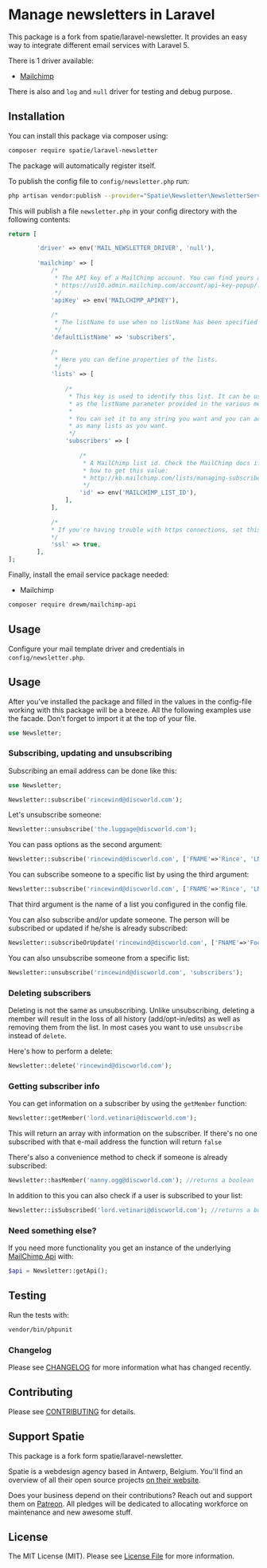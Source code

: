 # Manage newsletters in Laravel

This package is a fork from spatie/laravel-newsletter. It provides an easy way to integrate different email services with Laravel 5.

There is 1 driver available:

  - [Mailchimp](https://developer.mailchimp.com/documentation/mailchimp/)
  
There is also and `log` and `null` driver for testing and debug purpose.

## Installation

You can install this package via composer using:

```bash
composer require spatie/laravel-newsletter
```

The package will automatically register itself.

To publish the config file to `config/newsletter.php` run:

```bash
php artisan vendor:publish --provider="Spatie\Newsletter\NewsletterServiceProvider"
```

This will publish a file `newsletter.php` in your config directory with the following contents:
```php
return [

        'driver' => env('MAIL_NEWSLETTER_DRIVER', 'null'),
    
        'mailchimp' => [
            /*
             * The API key of a MailChimp account. You can find yours at
             * https://us10.admin.mailchimp.com/account/api-key-popup/.
             */
            'apiKey' => env('MAILCHIMP_APIKEY'),
    
            /*
             * The listName to use when no listName has been specified in a method.
             */
            'defaultListName' => 'subscribers',
    
            /*
             * Here you can define properties of the lists.
             */
            'lists' => [
    
                /*
                 * This key is used to identify this list. It can be used
                 * as the listName parameter provided in the various methods.
                 *
                 * You can set it to any string you want and you can add
                 * as many lists as you want.
                 */
                'subscribers' => [
    
                    /*
                     * A MailChimp list id. Check the MailChimp docs if you don't know
                     * how to get this value:
                     * http://kb.mailchimp.com/lists/managing-subscribers/find-your-list-id.
                     */
                    'id' => env('MAILCHIMP_LIST_ID'),
                ],
            ],
    
            /*
            * If you're having trouble with https connections, set this to false.
            */
            'ssl' => true,
        ],
];
```


Finally, install the email service package needed:

- Mailchimp

```bash
composer require drewm/mailchimp-api
```

## Usage

Configure your mail template driver and credentials in `config/newsletter.php`.

## Usage

After you've installed the package and filled in the values in the config-file working with this package will be a breeze. All the following examples use the facade. Don't forget to import it at the top of your file.

```php
use Newsletter;
```

### Subscribing, updating and unsubscribing

Subscribing an email address can be done like this:

```php
use Newsletter;

Newsletter::subscribe('rincewind@discworld.com');
```

Let's unsubscribe someone:

```php
Newsletter::unsubscribe('the.luggage@discworld.com');
```

You can pass options as the second argument:
```php
Newsletter::subscribe('rincewind@discworld.com', ['FNAME'=>'Rince', 'LNAME'=>'Wind']);
```

You can subscribe someone to a specific list by using the third argument:
```php
Newsletter::subscribe('rincewind@discworld.com', ['FNAME'=>'Rince', 'LNAME'=>'Wind'], 'subscribers');
```
That third argument is the name of a list you configured in the config file.

You can also subscribe and/or update someone. The person will be subscribed or updated if he/she is already subscribed:

 ```php
 Newsletter::subscribeOrUpdate('rincewind@discworld.com', ['FNAME'=>'Foo', 'lastname'=>'Bar']);
 ```
 
You can also unsubscribe someone from a specific list:
```php
Newsletter::unsubscribe('rincewind@discworld.com', 'subscribers');
```

### Deleting subscribers

Deleting is not the same as unsubscribing. Unlike unsubscribing, deleting a member will result in the loss of all history (add/opt-in/edits) as well as removing them from the list. In most cases you want to use `unsubscribe` instead of `delete`.

Here's how to perform a delete:

```php
Newsletter::delete('rincewind@discworld.com');
```

### Getting subscriber info

You can get information on a subscriber by using the `getMember` function:
```php
Newsletter::getMember('lord.vetinari@discworld.com');
```

This will return an array with information on the subscriber. If there's no one subscribed with that
e-mail address the function will return `false`

There's also a convenience method to check if someone is already subscribed:

```php
Newsletter::hasMember('nanny.ogg@discworld.com'); //returns a boolean
```

In addition to this you can also check if a user is subscribed to your list:

```php
Newsletter::isSubscribed('lord.vetinari@discworld.com'); //returns a boolean
```

### Need something else?

If you need more functionality you get an instance of the underlying [MailChimp Api](https://github.com/drewm/mailchimp-api) with:

```php
$api = Newsletter::getApi();
```

## Testing

Run the tests with:
```bash
vendor/bin/phpunit
```

### Changelog

Please see [CHANGELOG](CHANGELOG.md) for more information what has changed recently.

## Contributing

Please see [CONTRIBUTING](CONTRIBUTING.md) for details.

## Support Spatie

This package is a fork form spatie/laravel-newsletter.

Spatie is a webdesign agency based in Antwerp, Belgium. You'll find an overview of all their open source projects [on their website](https://spatie.be/opensource).

Does your business depend on their contributions? Reach out and support them on [Patreon](https://www.patreon.com/spatie). 
All pledges will be dedicated to allocating workforce on maintenance and new awesome stuff.

## License

The MIT License (MIT). Please see [License File](LICENSE.md) for more information.
